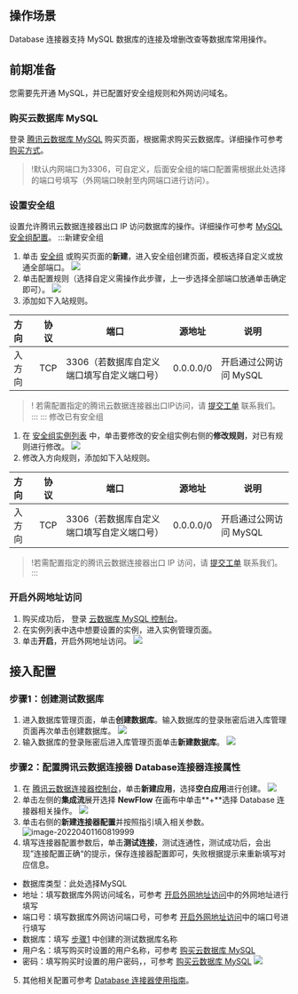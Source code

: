 ## 操作场景
Database 连接器支持 MySQL 数据库的连接及增删改查等数据库常用操作。


## 前期准备
您需要先开通 MySQL，并已配置好安全组规则和外网访问域名。 

### 购买云数据库 MySQL[](id:method3)
登录 [腾讯云数据库 MySQL](https://buy.cloud.tencent.com/cdb) 购买页面，根据需求购买云数据库。详细操作可参考 [购买方式](https://cloud.tencent.com/document/product/236/5160)。
>!默认内网端口为3306，可自定义，后面安全组的端口配置需根据此处选择的端口号填写（外网端口映射至内网端口进行访问）。


### 设置安全组
设置允许腾讯云数据连接器出口 IP 访问数据库的操作。详细操作可参考 [MySQL安全组配置](https://cloud.tencent.com/document/product/236/9537)。
<dx-tabs>
:::新建安全组
  
1. 单击 [安全组](https://console.cloud.tencent.com/vpc/securitygroup?rid=8&rid=8) 或购买页面的**新建**，进入安全组创建页面，模板选择自定义或放通全部端口。
    ![](https://qcloudimg.tencent-cloud.cn/raw/31cf4340d5c42857a277ebcb2545cc5e.jpg)
2. 单击配置规则（选择自定义需操作此步骤，上一步选择全部端口放通单击确定即可）。
![](https://qcloudimg.tencent-cloud.cn/raw/de71cb94854233ad1ce7be789075b3d6.png)
3. 添加如下入站规则。




| 方向   | 协议 | 端口 | 源地址    | 说明                                |
| :------------- | ---- | ---- | --------- | ------------------------------------- |
| 入方向 | TCP  | 3306（若数据库自定义端口填写自定义端口号） | 0.0.0.0/0 | 开启通过公网访问 MySQL|

>! 若需配置指定的腾讯云数据连接器出口IP访问，请 [提交工单](https://console.cloud.tencent.com/workorder/category) 联系我们。 
:::
::: 修改已有安全组

1. 在 [安全组实例列表](https://console.cloud.tencent.com/vpc/securitygroup?rid=8&rid=8) 中，单击要修改的安全组实例右侧的**修改规则**，对已有规则进行修改。
![](https://qcloudimg.tencent-cloud.cn/raw/c7413fc7c2727bbfbd5031290498d4bb.png)
2. 修改入方向规则，添加如下入站规则。




 | 方向   | 协议 | 端口 | 源地址    | 说明                                |
 | :-------------  | ---- | ---- | --------- | ------------------------------------- |
 | 入方向 | TCP  | 3306（若数据库自定义端口填写自定义端口号） | 0.0.0.0/0 | 开启通过公网访问 MySQL    |
 
>!若需配置指定的腾讯云数据连接器出口 IP 访问，请 [提交工单](https://console.cloud.tencent.com/workorder/category) 联系我们。
:::

</dx-tabs>


### 开启外网地址访问[](id:method1)
1. 购买成功后， 登录 [云数据库 MySQL 控制台](https://console.cloud.tencent.com/cdb)。
2. 在实例列表中选中想要设置的实例，进入实例管理页面。
3. 单击**开启**，开启外网地址访问。
![](https://qcloudimg.tencent-cloud.cn/raw/159b81af0fbd86d819be0c9a64c57c66.png)

## 接入配置
### 步骤1：创建测试数据库[](id:method2)

1. 进入数据库管理页面，单击**创建数据库**。输入数据库的登录账密后进入库管理页面再次单击创建数据库。
![](https://qcloudimg.tencent-cloud.cn/raw/29b114ed27a89e63ea5448caf7b16350.png)
2. 输入数据库的登录账密后进入库管理页面单击**新建数据库**。
![](https://qcloudimg.tencent-cloud.cn/raw/d9c7046fd6878685efd942fb509e2dc1.png)

### 步骤2：配置腾讯云数据连接器 Database连接器连接属性

1. 在 [腾讯云数据连接器控制台](https://console.cloud.tencent.com/ipaas)，单击**新建应用**，选择**空白应用**进行创建。
![](https://qcloudimg.tencent-cloud.cn/raw/f0e3a02558a61e6168e4a6c993931820.png)
2. 单击左侧的**集成流**展开选择 **NewFlow** 在画布中单击**+**选择 Database 连接器相关操作。
![](https://qcloudimg.tencent-cloud.cn/raw/d9c19f62caa7e148b330f90c69ee6a5f.png)
3. 单击右侧的**新建连接器配置**并按照指引填入相关参数。
![image-20220401160819999](https://qcloudimg.tencent-cloud.cn/raw/14e0018d4398c500a088685161920d57.png)
4. 填写连接器配置参数后，单击**测试连接**，测试连通性，测试成功后，会出现”连接配置正确“的提示，保存连接器配置即可，失败根据提示来重新填写对应信息。
 - 数据库类型：此处选择MySQL
 - 地址：填写数据库外网访问域名，可参考 [开启外网地址访问](#method1)中的外网地址进行填写 
 - 端口号：填写数据库外网访问端口号，可参考 [开启外网地址访问](#method1)中的端口号进行填写
 - 数据库：填写 [步骤1](#method2) 中创建的测试数据库名称
 - 用户名：填写购买时设置的用户名称，可参考 [购买云数据库 MySQL](#method3)
 - 密码：填写购买时设置的用户密码，，可参考 [购买云数据库 MySQL](#method3)
![](https://qcloudimg.tencent-cloud.cn/raw/70746f2ffb7a65a65419c2a0863c3cbd.png)
5. 其他相关配置可参考 [Database 连接器使用指南](https://cloud.tencent.com/document/product/1270/55449)。
